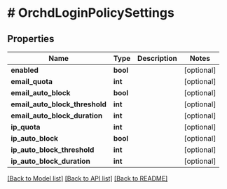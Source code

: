 # # OrchdLoginPolicySettings

## Properties

Name | Type | Description | Notes
------------ | ------------- | ------------- | -------------
**enabled** | **bool** |  | [optional]
**email_quota** | **int** |  | [optional]
**email_auto_block** | **bool** |  | [optional]
**email_auto_block_threshold** | **int** |  | [optional]
**email_auto_block_duration** | **int** |  | [optional]
**ip_quota** | **int** |  | [optional]
**ip_auto_block** | **bool** |  | [optional]
**ip_auto_block_threshold** | **int** |  | [optional]
**ip_auto_block_duration** | **int** |  | [optional]

[[Back to Model list]](../../README.md#models) [[Back to API list]](../../README.md#endpoints) [[Back to README]](../../README.md)
